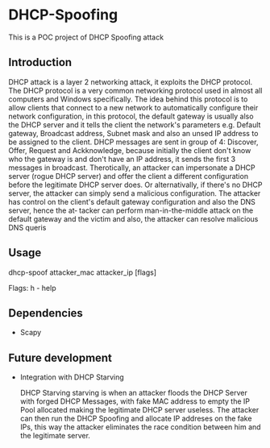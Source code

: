 # DHCP-Spoofing
This is a POC project of DHCP Spoofing attack


## Introduction

DHCP  attack is a layer 2 networking attack, it exploits the DHCP protocol.  The DHCP protocol is a very common networking protocol used in almost all computers and
Windows specifically.  The idea behind this protocol is to allow clients that connect to a new network to automatically configure their  network  configuration,  in
this  protocol, the default gateway is usually also the DHCP server and it tells the client the network's parameters e.g. Default gateway, Broadcast address, Subnet
mask and also an unsed IP address to be assigned to the client. DHCP messages are sent in group of 4: Discover, Offer, Request and Ackknowledge,  because  initially
the  client don't know who the gateway is and don't have an IP address, it sends the first 3 messages in broadcast. Therotically, an attacker can impersonate a DHCP
server (rogue DHCP server) and offer the client a different configuration before the legitimate DHCP server does. Or alternativally, if there's no DHCP server,  the
attacker  can  simply  send a malicious configuration. The attacker has control on the client's default gateway configuration and also the DNS server, hence the at‐
tacker can perform man-in-the-middle attack on the default gateway and the victim and also, the attacker can resolve malicious DNS queris


## Usage 

dhcp-spoof attacker_mac attacker_ip [flags]

Flags:
  h - help

## Dependencies

* Scapy

## Future development

* Integration with DHCP Starving

    DHCP Starving starving is when an attacker floods the DHCP Server with forged DHCP Messages, with fake MAC address to empty the
    IP Pool allocated making the legitimate DHCP server useless. The attacker can then run the DHCP Spoofing and allocate IP addreses
    on the fake IPs, this way the attacker eliminates the race condition between him and the legitimate server.
